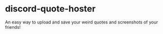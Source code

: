 # discord-quote-hoster
An easy way to upload and save your weird quotes and screenshots of your friends!
